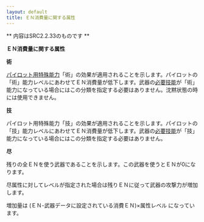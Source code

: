 ```yaml
---
layout: default
title: ＥＮ消費量に関する属性
---
```

** 内容はSRC2.2.33のものです **

**ＥＮ消費量に関する属性**

**術**

[パイロット用特殊能力](パイロット用特殊能力.md)「術」の効果が適用されることを示します。パイロットの「術」能力レベルにあわせてＥＮ消費量が低下します。武器の[必要技能](必要技能.md)が「術」能力になっている場合にはこの分類を指定する必要はありません。沈黙状態の時には使用できません。

**技**

パイロット用特殊能力「技」の効果が適用されることを示します。パイロットの「技」能力レベルにあわせてＥＮ消費量が低下します。武器の[必要技能](必要技能.md)が「技」能力になっている場合にはこの分類を指定する必要はありません。

**尽**

残りの全ＥＮを使う武器であることを示します。この武器を使うとＥＮが0になります。

尽属性に対してレベルが指定された場合は残りＥＮに従って武器の攻撃力が増加します。

増加量は (ＥＮ-武器データに設定されている消費ＥＮ)×属性レベル になっています。

